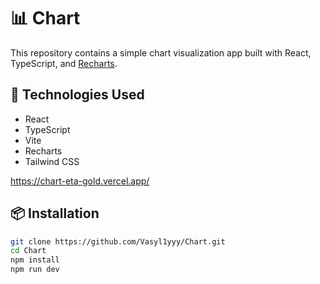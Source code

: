 # 📊 Chart

This repository contains a simple chart visualization app built with React, TypeScript, and [Recharts](https://recharts.org/).

## 🔧 Technologies Used

- React
- TypeScript
- Vite
- Recharts
- Tailwind CSS

https://chart-eta-gold.vercel.app/

## 📦 Installation

```bash
git clone https://github.com/Vasyl1yyy/Chart.git
cd Chart
npm install
npm run dev
